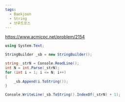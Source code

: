 ```yaml
---
tags:
  - Baekjoon
  - String
  - 브루트포스
---
```

https://www.acmicpc.net/problem/2154
```C#
using System.Text;

StringBuilder _sb = new StringBuilder();

string _strN = Console.ReadLine();
int N = int.Parse(_strN);
for (int i = 1; i <= N; i++)
{
    _sb.Append(i.ToString());   
}

Console.WriteLine(_sb.ToString().IndexOf(_strN) + 1);
```